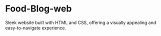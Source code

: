 # Food-Blog-web
Sleek website built with HTML and CSS, offering a visually appealing and easy-to-navigate experience.
